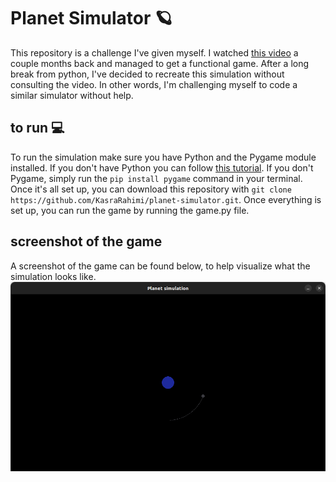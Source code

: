 # Planet Simulator :ringed_planet:
This repository is a challenge I've given myself. I watched [this video](https://youtu.be/WTLPmUHTPqo) a couple months back and managed to get a functional game. After a long break from python, I've decided to recreate this simulation without consulting the video. In other words, I'm challenging myself to code a similar simulator without help.

## to run :computer:
To run the simulation make sure you have Python and the Pygame module installed. If you don't have Python you can follow [this tutorial](https://realpython.com/installing-python/#how-to-install-on-ubuntu-and-linux-mint). If you don't Pygame, simply run the ``pip install pygame`` command in your terminal. Once it's all set up, you can download this repository with ``git clone https://github.com/KasraRahimi/planet-simulator.git``. Once everything is set up, you can run the game by running the game.py file.

## screenshot of the game
A screenshot of the game can be found below, to help visualize what the simulation looks like.
![screenshot of the Earth-Moon system](game_screenshot.png)
